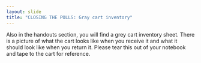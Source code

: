 ```yaml
---
layout: slide
title: "CLOSING THE POLLS: Gray cart inventory"
---
```


Also in the handouts section, you will find a grey cart inventory sheet. There is a picture of what the cart looks like when you receive it and what it should look like when you return it. Please tear this out of your notebook and tape to the cart for reference.
